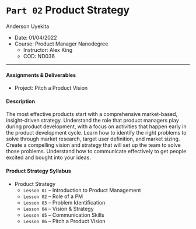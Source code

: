 `Part 02` Product Strategy
================
Anderson Uyekita

-   Date: 01/04/2022
-   Course: Product Manager Nanodegree
    -   Instructor: Alex King
    -   COD: ND036

------------------------------------------------------------------------

#### Assignments & Deliverables

-   Project: Pitch a Product Vision

#### Description

The most effective products start with a comprehensive market-based,
insight-driven strategy. Understand the role that product managers play
during product development, with a focus on activities that happen early
in the product development cycle. Learn how to identify the right
problems to solve through market research, target user definition, and
market sizing. Create a compelling vision and strategy that will set up
the team to solve those problems. Understand how to communicate
effectively to get people excited and bought into your ideas.

#### Product Strategy Syllabus

-   Product Strategy
    -   `Lesson 01` – Introduction to Product Management
    -   `Lesson 02` – Role of a PM
    -   `Lesson 03` – Problem Identification
    -   `Lesson 04` – Vision & Strategy
    -   `Lesson 05` – Communication Skills
    -   `Lesson 06` – Pitch a Product Vision
